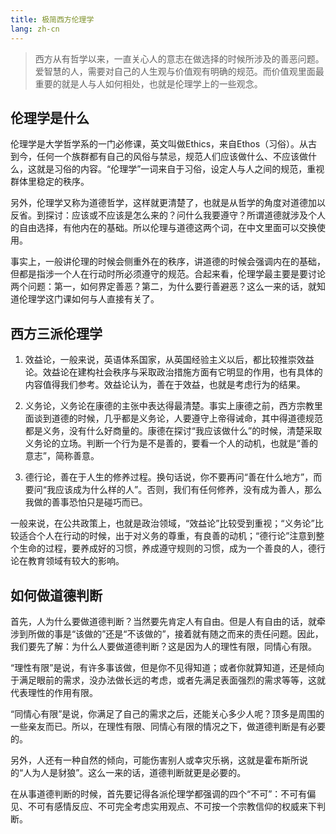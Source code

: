 ```yaml
---
title: 极简西方伦理学
lang: zh-cn
---
```


> 西方从有哲学以来，一直关心人的意志在做选择的时候所涉及的善恶问题。爱智慧的人，需要对自己的人生观与价值观有明确的规范。而价值观里面最重要的就是人与人如何相处，也就是伦理学上的一些观念。

## 伦理学是什么

伦理学是大学哲学系的一门必修课，英文叫做Ethics，来自Ethos（习俗）。从古到今，任何一个族群都有自己的风俗与禁忌，规范人们应该做什么、不应该做什么，这就是习俗的内容。“伦理学”一词来自于习俗，设定人与人之间的规范，重视群体里稳定的秩序。

另外，伦理学又称为道德哲学，这样就更清楚了，也就是从哲学的角度对道德加以反省。到探讨：应该或不应该是怎么来的？问什么我要遵守？所谓道德就涉及个人的自由选择，有他内在的基础。所以伦理与道德这两个词，在中文里面可以交换使用。

事实上，一般讲伦理的时候会侧重外在的秩序，讲道德的时候会强调内在的基础，但都是指涉一个人在行动时所必须遵守的规范。合起来看，伦理学最主要是要讨论两个问题：第一，如何界定善恶？第二，为什么要行善避恶？这么一来的话，就知道伦理学这门课如何与人直接有关了。


## 西方三派伦理学

1. 效益论，一般来说，英语体系国家，从英国经验主义以后，都比较推崇效益论。效益论在建构社会秩序与采取政治措施方面有它明显的作用，也有具体的内容值得我们参考。效益论认为，善在于效益，也就是考虑行为的结果。

2. 义务论，义务论在康德的主张中表达得最清楚。事实上康德之前，西方宗教里面谈到道德的时候，几乎都是义务论，人要遵守上帝得诫命，其中得道德规范都是义务，没有什么好商量的。康德在探讨“我应该做什么”的时候，清楚采取义务论的立场。判断一个行为是不是善的，要看一个人的动机，也就是“善的意志”，简称善意。

3. 德行论，善在于人生的修养过程。换句话说，你不要再问“善在什么地方”，而要问“我应该成为什么样的人”。否则，我们有任何修养，没有成为善人，那么我做的善事恐怕只是碰巧而已。

一般来说，在公共政策上，也就是政治领域，“效益论”比较受到重视；“义务论”比较适合个人在行动的时候，出于对义务的尊重，有良善的动机；“德行论”注意到整个生命的过程，要养成好的习惯，养成遵守规则的习惯，成为一个善良的人，德行论在教育领域有较大的影响。


## 如何做道德判断

首先，人为什么要做道德判断？当然要先肯定人有自由。但是人有自由的话，就牵涉到所做的事是“该做的”还是“不该做的”，接着就有随之而来的责任问题。因此，我们要先了解：为什么人要做道德判断？这是因为人的理性有限，同情心有限。

“理性有限”是说，有许多事该做，但是你不见得知道；或者你就算知道，还是倾向于满足眼前的需求，没办法做长远的考虑，或者先满足表面强烈的需求等等，这就代表理性的作用有限。

“同情心有限”是说，你满足了自己的需求之后，还能关心多少人呢？顶多是周围的一些亲友而已。所以，在理性有限、同情心有限的情况之下，做道德判断是有必要的。

另外，人还有一种自然的倾向，可能伤害别人或幸灾乐祸，这就是霍布斯所说的“人为人是豺狼”。这么一来的话，道德判断就更是必要的。

在从事道德判断的时候，首先要记得各派伦理学都强调的四个“不可”：不可有偏见、不可有感情反应、不可完全考虑实用观点、不可按一个宗教信仰的权威来下判断。
